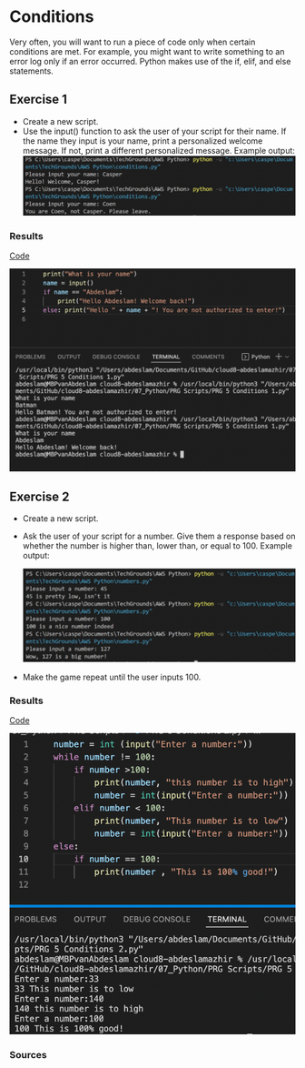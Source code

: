 # Conditions

Very often, you will want to run a piece of code only when certain conditions are met. For example, you might want to write something to an error log only if an error occurred.
Python makes use of the if, elif, and else statements.




## Exercise 1

- Create a new script.
- Use the input() function to ask the user of your script for their name. If the name they input is your name, print a personalized welcome message. If not, print a different personalized message.
Example output:
![screenshot](../00_includes/python/5x.png)




### Results

[Code](https://github.com/TechGrounds-Cloud8/cloud8-abdeslamazhir/blob/main/07_Python/PRG%20Scripts/PRG%205%20Conditions%201.py)

![screenshot](../00_includes/python/551.png)


## Exercise 2

- Create a new script.
- Ask the user of your script for a number. Give them a response based on whether the number is higher than, lower than, or equal to 100.
Example output:

    ![screenshot](../00_includes/python/52x.png)

- Make the game repeat until the user inputs 100.
### Results


[Code](https://github.com/TechGrounds-Cloud8/cloud8-abdeslamazhir/blob/main/07_Python/PRG%20Scripts/PRG%205%20Conditions%202.py)

![schreenshot](../00_includes/python/552.png)


### Sources









